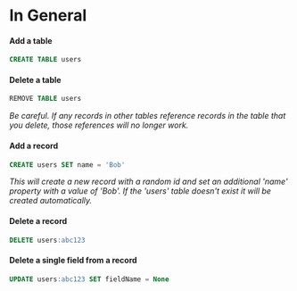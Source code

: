 # In General

#### Add a table

```sql
CREATE TABLE users
```

#### Delete a table

```sql
REMOVE TABLE users
```

_Be careful. If any records in other tables reference records in the table that you delete, those references will no longer work._

#### Add a record

```sql
CREATE users SET name = 'Bob'
```

_This will create a new record with a random id and set an additional 'name' property with a value of 'Bob'. If the 'users' table doesn't exist it will be created automatically._

#### Delete a record

```sql
DELETE users:abc123
```

#### Delete a single field from a record

```sql
UPDATE users:abc123 SET fieldName = None
```
